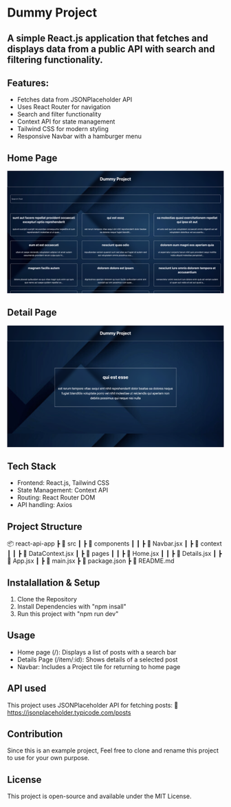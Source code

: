 # Dummy Project

## A simple React.js application that fetches and displays data from a public API with search and filtering functionality.

## Features:

- Fetches data from JSONPlaceholder API
- Uses React Router for navigation
- Search and filter functionality
- Context API for state management
- Tailwind CSS for modern styling
- Responsive Navbar with a hamburger menu

## Home Page

<img src="./frontend/src/assets/homeSS.png"/>

## Detail Page

<img src="./frontend/src/assets/DetailSS.png"/>

## Tech Stack

- Frontend: React.js, Tailwind CSS
- State Management: Context API
- Routing: React Router DOM
- API handling: Axios

## Project Structure

📦 react-api-app
┣ 📂 src
┃ ┣ 📂 components
┃ ┃ ┣ 📜 Navbar.jsx
┃ ┣ 📂 context
┃ ┃ ┣ 📜 DataContext.jsx
┃ ┣ 📂 pages
┃ ┃ ┣ 📜 Home.jsx
┃ ┃ ┣ 📜 Details.jsx
┃ ┣ 📜 App.jsx
┃ ┣ 📜 main.jsx
┣ 📜 package.json
┣ 📜 README.md

## Instalallation & Setup

1.  Clone the Repository
2.  Install Dependencies with "npm insall"
3.  Run this project with "npm run dev"

## Usage

- Home page (/): Displays a list of posts with a search bar
- Details Page (/item/:id): Shows details of a selected post
- Navbar: Includes a Project tile for returning to home page

## API used

This project uses JSONPlaceholder API for fetching posts:
🔗 https://jsonplaceholder.typicode.com/posts

## Contribution

Since this is an example project, Feel free to clone and rename this project to use for your own purpose.

## License

This project is open-source and available under the MIT License.
